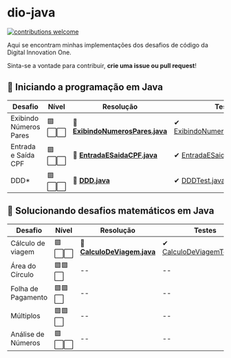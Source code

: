 # dio-java
[![contributions welcome](https://img.shields.io/badge/contributions-welcome-brightgreen.svg?style=flat)](https://github.com/dwyl/esta/issues)

Aqui se encontram minhas implementações dos desafios de código da Digital Innovation One. 

Sinta-se a vontade para contribuir, **crie uma issue ou pull request**!

## 🔸 Iniciando a programação em Java
|  Desafio                | Nível  | Resolução                                                                                                             |Testes                                                                                                                                         |
|------------------------|--------|-----------------------------------------------------------------------------------------------------------------------|-----------------------------------------------------------------------------------------------------------------------------------------------|
| Exibindo Números Pares| 🟪⬜⬜   |🏅 [**ExibindoNumerosPares.java**](https://github.com/8rux40/dio-java/blob/master/src/main/java/com/tardin/desafio/iniciando_programacao_em_java/ExibindoNumerosPares.java) |✔ [ExibindoNumerosParesTest.java](https://github.com/8rux40/dio-java/blob/master/src/test/java/com/tardin/desafios/iniciando_programacao_em_java/ExibindoNumerosParesTest.java)|
| Entrada e Saída CPF    | 🟪⬜⬜  |🏅 [**EntradaESaidaCPF.java**](https://github.com/8rux40/dio-java/blob/master/src/main/java/com/tardin/desafio/iniciando_programacao_em_java/EntradaESaidaCPF.java) |✔ [EntradaESaidaCPFTest.java](https://github.com/8rux40/dio-java/blob/master/src/test/java/com/tardin/desafios/iniciando_programacao_em_java/EntradaESaidaCPFTest.java)|
| DDD*                   | 🟪⬜⬜  |🏅 [**DDD.java**](https://github.com/8rux40/dio-java/blob/master/src/main/java/com/tardin/desafio/iniciando_programacao_em_java/DDD.java) |✔ [DDDTest.java](https://github.com/8rux40/dio-java/blob/master/src/test/java/com/tardin/desafios/iniciando_programacao_em_java/DDDTest.java)|

## 🔸 Solucionando desafios matemáticos em Java
|  Desafio                | Nível  | Resolução                                                                                                             |Testes                                                                                                                                         |
|------------------------|--------|-----------------------------------------------------------------------------------------------------------------------|-----------------------------------------------------------------------------------------------------------------------------------------------|
| Cálculo de viagem  | 🟪⬜⬜ |🏅 [**CalculoDeViagem.java**](https://github.com/8rux40/dio-java/blob/master/src/main/java/com/tardin/desafio/solucionando_desafios_matematicos_em_java/CalculoDeViagem.java) |✔ [CalculoDeViagemTest.java](https://github.com/8rux40/dio-java/blob/master/src/test/java/com/tardin/desafios/solucionando_desafios_matematicos_em_java/CalculoDeViagemTest.java)|
|Área do Círculo| 🟪🟪⬜ | -- | --|
|Folha de Pagamento|🟪🟪⬜| -- | --|
|Múltiplos|🟪🟪⬜| -- | --|
|Análise de Números|🟪⬜⬜| -- | --|

